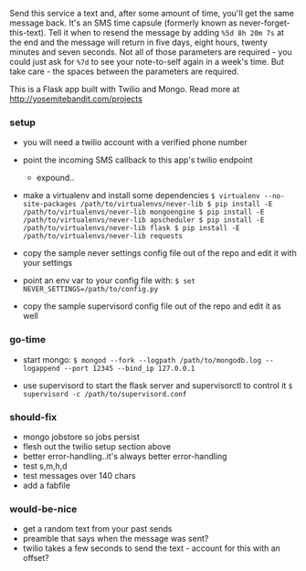 Send this service a text and, after some amount of time, you'll get the same message back.
It's an SMS time capsule (formerly known as never-forget-this-text).
Tell it when to resend the message by adding `%5d 8h 20m 7s` at the end
and the message will return in five days, eight hours, twenty minutes and seven seconds.
Not all of those parameters are required - you could just ask for `%7d`
to see your note-to-self again in a week's time.
But take care - the spaces between the parameters are required.

This is a Flask app built with Twilio and Mongo.
Read more at http://yosemitebandit.com/projects


### setup
 - you will need a twilio account with a verified phone number
 - point the incoming SMS callback to this app's twilio endpoint
   - expound..
 - make a virtualenv and install some dependencies
    `
    $ virtualenv --no-site-packages /path/to/virtualenvs/never-lib
    $ pip install -E /path/to/virtualenvs/never-lib mongoengine
    $ pip install -E /path/to/virtualenvs/never-lib apscheduler
    $ pip install -E /path/to/virtualenvs/never-lib flask
    $ pip install -E /path/to/virtualenvs/never-lib requests
    `

 - copy the sample never settings config file out of the repo and edit it with your settings
 - point an env var to your config file with:
    `
    $ set NEVER_SETTINGS=/path/to/config.py
    `

 - copy the sample supervisord config file out of the repo and edit it as well


### go-time
 - start mongo:
    `
    $ mongod --fork --logpath /path/to/mongodb.log --logappend --port 12345 --bind_ip 127.0.0.1
    `

 - use supervisord to start the flask server and supervisorctl to control it
    `
    $ supervisord -c /path/to/supervisord.conf
    `


### should-fix
 - mongo jobstore so jobs persist
 - flesh out the twilio setup section above
 - better error-handling..it's always better error-handling
 - test s,m,h,d
 - test messages over 140 chars
 - add a fabfile


### would-be-nice
 - get a random text from your past sends
 - preamble that says when the message was sent?
 - twilio takes a few seconds to send the text - account for this with an offset?
